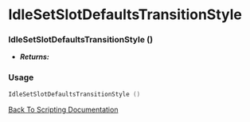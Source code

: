 # IdleSetSlotDefaultsTransitionStyle 

### IdleSetSlotDefaultsTransitionStyle ()
- ***Returns:*** 

### Usage

```Lua
IdleSetSlotDefaultsTransitionStyle ()
```


[Back To Scripting Documentation](../README.md)
